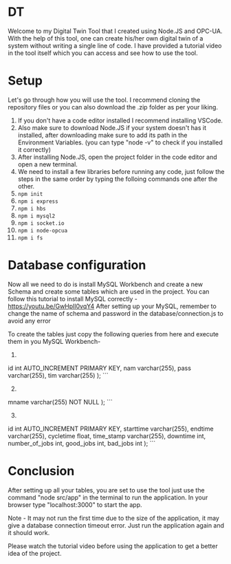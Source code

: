 # DT
Welcome to my Digital Twin Tool that I created using Node.JS and OPC-UA. With the help of this tool, one can create his/her own digital twin of a system without writing a single line of code.
I have provided a tutorial video in the tool itself which you can access and see how to use the tool.

# Setup
Let's go through how you will use the tool. I recommend cloning the repository files or you can also download the .zip folder as per your liking.
1) If you don't have a code editor installed I recommend installing VSCode.
2) Also make sure to download Node.JS if your system doesn't has it installed, after downloading make sure to add its path in the Environment Variables. (you can type "node -v" to check if you installed it correctly)
3) After installing Node.JS, open the project folder in the code editor and open a new terminal.
4) We need to install a few libraries before running any code, just follow the steps in the same order by typing the folloing commands one after the other.
5) ```npm init```
6) ```npm i express```
7) ```npm i hbs```
8) ```npm i mysql2```
9) ```npm i socket.io```
10) ```npm i node-opcua```
11) ```npm i fs```

# Database configuration
Now all we need to do is install MySQL Workbench and create a new Schema and create some tables which are used in the project.
You can follow this tutorial to install MySQL correctly - https://youtu.be/GwHpIl0vqY4
After setting up your MySQL, remember to change the name of schema and password in the database/connection.js to avoid any error

To create the tables just copy the following queries from here and execute them in you MySQL Workbench-

1) ```CREATE TABLE login(
id int AUTO_INCREMENT PRIMARY KEY,
nam varchar(255),
pass varchar(255),
tim varchar(255)
); ```

2) ```CREATE TABLE machines(
mname varchar(255) NOT NULL
); ```

3) ```CREATE TABLE finalreport(
id int AUTO_INCREMENT PRIMARY KEY,
starttime varchar(255),
endtime varchar(255),
cycletime float,
time_stamp varchar(255),
downtime int,
number_of_jobs int,
good_jobs int,
bad_jobs int
); ```

# Conclusion
After setting up all your tables, you are set to use the tool just use the command "node src/app" in the terminal to run the application.
In your browser type "localhost:3000" to start the app.

Note - It may not run the first time due to the size of the application, it may give a database connection timeout error. Just run the application again and it should work.

Please watch the tutorial video before using the application to get a better idea of the project.

